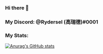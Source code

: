 ### Hi there 👋


### My Discord: @Rydersel (高瑞德)#0001


### My Stats:

[![Anurag's GitHub stats](https://github-readme-stats.vercel.app/api?username=Rydersel)](https://github.com/anuraghazra/github-readme-stats&hide=stars,prs)
